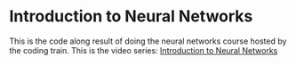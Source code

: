 # Introduction to Neural Networks

This is the code along result of doing the neural networks course hosted by the coding train.
This is the video series: [Introduction to Neural Networks](https://www.youtube.com/watch?v=XJ7HLz9VYz0&list=PLRqwX-V7Uu6Y7MdSCaIfsxc561QI0U0Tb)